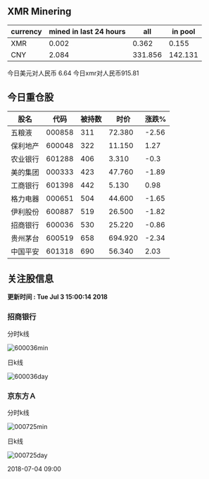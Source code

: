 ## XMR Minering

|currency|mined in last 24 hours|all|in pool|
|---|---|---|---|
|XMR|0.002|0.362|0.155|
|CNY|2.084|331.856|142.131|

今日美元对人民币 6.64	今日xmr对人民币915.81


## 今日重仓股 

|股名|代码|被持数|时价|涨跌%|
|---|---|---|---|---|
|五粮液|000858|311|72.380|-2.56|
|保利地产|600048|322|11.150|1.27|
|农业银行|601288|406|3.310|-0.3|
|美的集团|000333|423|47.760|-1.89|
|工商银行|601398|442|5.130|0.98|
|格力电器|000651|504|44.600|-1.65|
|伊利股份|600887|519|26.500|-1.82|
|招商银行|600036|530|25.220|-0.86|
|贵州茅台|600519|658|694.920|-2.34|
|中国平安|601318|690|56.340|2.03|

## 关注股信息
**更新时间 : Tue Jul  3 15:00:14 2018**
### 招商银行 
分时k线

![600036min](http://image.sinajs.cn/newchart/min/n/sh600036.gif)

日k线

![600036day](http://image.sinajs.cn/newchart/daily/n/sh600036.gif)

### 京东方Ａ 
分时k线

![000725min](http://image.sinajs.cn/newchart/min/n/sz000725.gif)

日k线

![000725day](http://image.sinajs.cn/newchart/daily/n/sz000725.gif)

2018-07-04 09:00